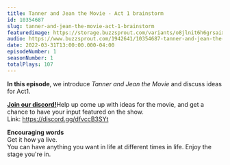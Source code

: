 ```yaml
---
title: Tanner and Jean the Movie - Act 1 brainstorm
id: 10354687
slug: tanner-and-jean-the-movie-act-1-brainstorm
featuredimage: https://storage.buzzsprout.com/variants/o8jlnit6h6grsaix3s6v6cr4dlbq/60854458c4d1acdf4e1c2f79c4137142d85d78e379bdafbd69bd34c85f5819ad.jpg
audio: https://www.buzzsprout.com/1942641/10354687-tanner-and-jean-the-movie-act-1-brainstorm.mp3
date: 2022-03-31T13:00:00.000-04:00
episodeNumber: 1
seasonNumber: 1
totalPlays: 107
---
```

**In this episode**, we introduce _Tanner and Jean the Movie_ and discuss ideas for Act1.  
  
[**Join our discord!**](https://discord.gg/dfvccB3SYt)Help up come up with ideas for the movie, and get a chance to have your input featured on the show.  
Link: <https://discord.gg/dfvccB3SYt>

**Encouraging words**  
Get it how ya live.  
You can have anything you want in life at different times in life. Enjoy the stage you're in.